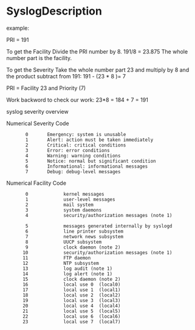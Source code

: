 # SyslogDescription

example:

PRI = 191

To get the Facility
Divide the PRI number by 8. 
191/8 = 23.875
The whole number part is the facility.

To get the Severity
Take the whole number part 23 and multiply by 8 and the product subtract from 191:
191 - (23 * 8 )= 7

PRI = Facility 23 and Priority (7)

Work backword to check our work:
23*8 = 184 + 7 = 191


syslog severity overview

Numerical         Severity
          Code

           0       Emergency: system is unusable
           1       Alert: action must be taken immediately
           2       Critical: critical conditions
           3       Error: error conditions
           4       Warning: warning conditions
           5       Notice: normal but significant condition
           6       Informational: informational messages
           7       Debug: debug-level messages
           
           
Numerical             Facility
          Code

           0             kernel messages
           1             user-level messages
           2             mail system
           3             system daemons
           4             security/authorization messages (note 1)

           5             messages generated internally by syslogd
           6             line printer subsystem
           7             network news subsystem
           8             UUCP subsystem
           9             clock daemon (note 2)
          10             security/authorization messages (note 1)
          11             FTP daemon
          12             NTP subsystem
          13             log audit (note 1)
          14             log alert (note 1)
          15             clock daemon (note 2)
          16             local use 0  (local0)
          17             local use 1  (local1)
          18             local use 2  (local2)
          19             local use 3  (local3)
          20             local use 4  (local4)
          21             local use 5  (local5)
          22             local use 6  (local6)
          23             local use 7  (local7)
